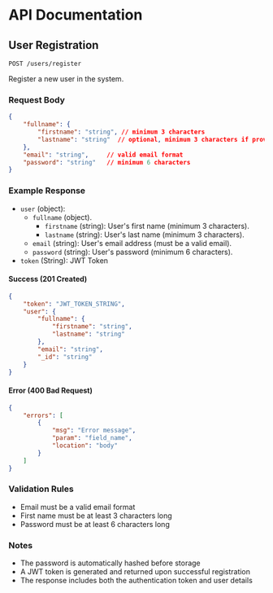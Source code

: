 # API Documentation

## User Registration
`POST /users/register`

Register a new user in the system.

### Request Body

```json
{
    "fullname": {
        "firstname": "string", // minimum 3 characters
        "lastname": "string"  // optional, minimum 3 characters if provided
    },
    "email": "string",     // valid email format
    "password": "string"   // minimum 6 characters
}
```

### Example Response

- `user` (object):
  - `fullname` (object).
    - `firstname` (string): User's first name (minimum 3 characters).
    - `lastname` (string): User's last name (minimum 3 characters).   
  - `email` (string): User's email address (must be a valid email).
  - `password` (string): User's password (minimum 6 characters).
- `token` (String): JWT Token

#### Success (201 Created)
```json
{
    "token": "JWT_TOKEN_STRING",
    "user": {
        "fullname": {
            "firstname": "string",
            "lastname": "string"
        },
        "email": "string",
        "_id": "string"
    }
}
```

#### Error (400 Bad Request)
```json
{
    "errors": [
        {
            "msg": "Error message",
            "param": "field_name",
            "location": "body"
        }
    ]
}
```

### Validation Rules
- Email must be a valid email format
- First name must be at least 3 characters long
- Password must be at least 6 characters long

### Notes
- The password is automatically hashed before storage
- A JWT token is generated and returned upon successful registration
- The response includes both the authentication token and user details
